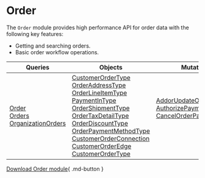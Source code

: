 # Order

The `Order` module provides high performance API for order data with the following key features:

* Getting and searching orders.
* Basic order workflow operations.

| Queries                                     	| Objects                                                                                   | Mutations                               	|
|--------------------------------------------	|-----------------------------------------------------------------------------------------	|-------------------------------------------|
| [Order]()<br> [Orders]()<br> [OrganizationOrders]() 	| [CustomerOrderType]()<br> [OrderAddressType]()<br> [OrderLineItemType]()<br> [PaymentInType]()<br> [OrderShipmentType]()<br> [OrderTaxDetailType]()<br> [OrderDiscountType]()<br> [OrderPaymentMethodType]()<br> [CustomerOrderConnection]()<br> [CustomerOrderEdge]()<br> [CustomerOrderType]() 	| [AddorUpdateOrderPayment]()<br> [AuthorizePayment]()<br> [CancelOrderPayment]()<br> []()<br> []()<br> 	|


[Download Order module](https://github.com/VirtoCommerce/vc-module-order/){ .md-button }
